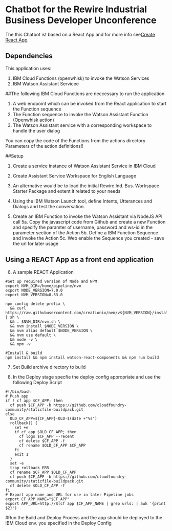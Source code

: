 # Chatbot for the Rewire Industrial Business Developer Unconference

The this Chatbot ist based on a React App and for more info see[Create React App](https://github.com/facebookincubator/create-react-app).

## Dependencies
This application uses:
1. IBM Cloud Functions (openwhisk) to invoke the Watson Services
2. IBM Watson Assistant Servicee

##The following IBM Cloud Functions are neccessary to run the application

1. A web endpoint which can be invoked from the React application to start the Function sequence
2. The Function sequence to invoke the Watson Assistant Function (Openwhisk action)
3. The Watson Assistant service with a corresponding workspace to handle the user dialog

You can copy the code of the Functions from the actions directory Parameters of the action definitions!!

##Setup

1. Create a service instance of Watson Assistant Service in IBM Cloud
2. Create Assistant Service Workspace for English Language
3. An alternative would be to load the initial Rewire Ind. Bus. Workspace Starter Package and extent it related to your needs
4. Using the IBM Watson Launch tool, define Intents, Utterances and Dialogs and test the conversation.

5. Create an IBM Function to invoke the Watson Assistant via NodeJS API call
5a. Copy the javascript code from Github and create a new Function and specify the paramter of username, password and ws-id in the parameter section of the Action
5b. Define a IBM Function Sequence and invoke the Action
5c. Web enable the Sequence you created - save the url for later usage

## Using a REACT App as a front end application

6. A sample REACT Application


```
#Set up required version of Node and NPM
export NVM_DIR=/home/pipeline/nvm
export NODE_VERSION=7.0.0
export NVM_VERSION=0.33.0

npm config delete prefix \
  && curl https://raw.githubusercontent.com/creationix/nvm/v${NVM_VERSION}/install.sh | sh \
  && . $NVM_DIR/nvm.sh \
  && nvm install $NODE_VERSION \
  && nvm alias default $NODE_VERSION \
  && nvm use default \
  && node -v \
  && npm -v

#Install & build
npm install && npm install watson-react-components && npm run build
```
7. Set Build archive directory to build

8. In the Deploy stage specfie the deploy config appropriate and use the following Deploy Script
```
#!/bin/bash
# Push app
if ! cf app $CF_APP; then
  cf push $CF_APP -b https://github.com/cloudfoundry-community/staticfile-buildpack.git
else
  OLD_CF_APP=${CF_APP}-OLD-$(date +"%s")
  rollback() {
    set +e
    if cf app $OLD_CF_APP; then
      cf logs $CF_APP --recent
      cf delete $CF_APP -f
      cf rename $OLD_CF_APP $CF_APP
    fi
    exit 1
  }
  set -e
  trap rollback ERR
  cf rename $CF_APP $OLD_CF_APP
  cf push $CF_APP -b https://github.com/cloudfoundry-community/staticfile-buildpack.git
  cf delete $OLD_CF_APP -f
fi
# Export app name and URL for use in later Pipeline jobs
export CF_APP_NAME="$CF_APP"
export APP_URL=http://$(cf app $CF_APP_NAME | grep urls: | awk '{print $2}')
```
#Run the Build and Deploy Process and the app should be deployed to the IBM Cloud env. you specified in the Deploy Config
